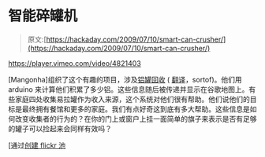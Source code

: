 # 智能碎罐机

> 原文:[https://hackaday.com/2009/07/10/smart-can-crusher/](https://hackaday.com/2009/07/10/smart-can-crusher/)

<https://player.vimeo.com/video/4821403>

</div> <p>[Mangonha]组织了这个有趣的项目，涉及<a href="http://dalata.laboratorio.us/" target="_blank">铝罐回收</a> ( <a href="http://translate.google.com/translate?prev=hp&amp;hl=en&amp;js=y&amp;u=http://dalata.laboratorio.us/&amp;sl=pt&amp;tl=en&amp;history_state0=" target="_blank">翻译</a>，sortof)。他们用 arduino 来计算他们积累了多少铝。这些信息随后被传递并显示在谷歌地图上。有些家庭四处收集易拉罐作为收入来源，这个系统对他们很有帮助。他们说他们的目标是最终拥有餐馆和更多的家庭。我们有点好奇这到底有多大帮助。这些信息是如何改变收集者的行为的？在你的门上或窗户上挂一面简单的旗子来表示是否有足够的罐子可以捡起来会同样有效吗？</p> <p>[通过<a href="http://www.flickr.com/photos/muxoxo/3562213431/" target="_blank">创建 flickr 池</a></p> </body> </html>